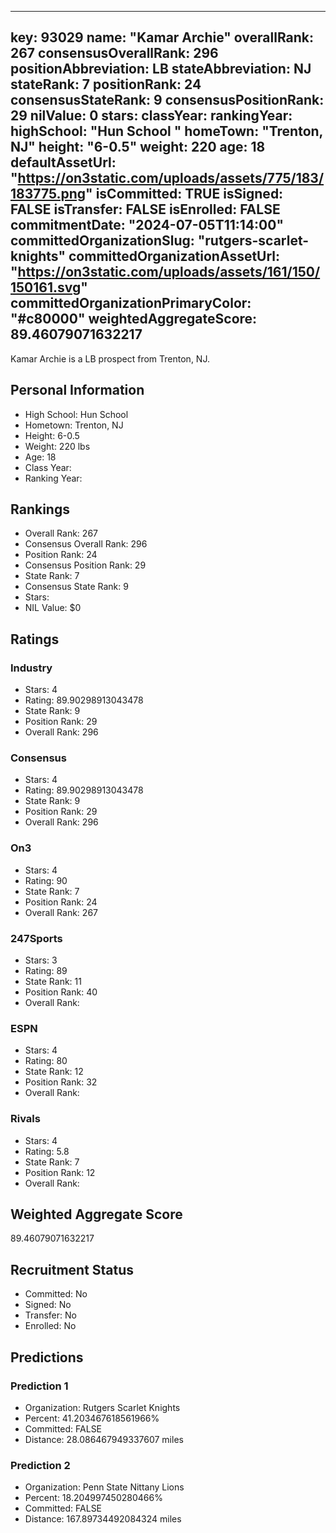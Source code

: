 ---
  key: 93029
  name: "Kamar Archie"
  overallRank: 267
  consensusOverallRank: 296
  positionAbbreviation: LB
  stateAbbreviation: NJ
  stateRank: 7
  positionRank: 24
  consensusStateRank: 9
  consensusPositionRank: 29
  nilValue: 0
  stars: 
  classYear: 
  rankingYear: 
  highSchool: "Hun School "
  homeTown: "Trenton, NJ"
  height: "6-0.5"
  weight: 220
  age: 18
  defaultAssetUrl: "https://on3static.com/uploads/assets/775/183/183775.png"
  isCommitted: TRUE
  isSigned: FALSE
  isTransfer: FALSE
  isEnrolled: FALSE
  commitmentDate: "2024-07-05T11:14:00"
  committedOrganizationSlug: "rutgers-scarlet-knights"
  committedOrganizationAssetUrl: "https://on3static.com/uploads/assets/161/150/150161.svg"
  committedOrganizationPrimaryColor: "#c80000"
  weightedAggregateScore: 89.46079071632217
  ---
  
  Kamar Archie is a LB prospect from Trenton, NJ.
  
  ## Personal Information
  - High School: Hun School 
  - Hometown: Trenton, NJ
  - Height: 6-0.5
  - Weight: 220 lbs
  - Age: 18
  - Class Year: 
  - Ranking Year: 
  
  ## Rankings
  - Overall Rank: 267
  - Consensus Overall Rank: 296
  - Position Rank: 24
  - Consensus Position Rank: 29
  - State Rank: 7
  - Consensus State Rank: 9
  - Stars: 
  - NIL Value: $0
  
  ## Ratings
  
  ### Industry
  - Stars: 4
  - Rating: 89.90298913043478
  - State Rank: 9
  - Position Rank: 29
  - Overall Rank: 296
  
  ### Consensus
  - Stars: 4
  - Rating: 89.90298913043478
  - State Rank: 9
  - Position Rank: 29
  - Overall Rank: 296
  
  ### On3
  - Stars: 4
  - Rating: 90
  - State Rank: 7
  - Position Rank: 24
  - Overall Rank: 267
  
  ### 247Sports
  - Stars: 3
  - Rating: 89
  - State Rank: 11
  - Position Rank: 40
  - Overall Rank: 
  
  ### ESPN
  - Stars: 4
  - Rating: 80
  - State Rank: 12
  - Position Rank: 32
  - Overall Rank: 
  
  ### Rivals
  - Stars: 4
  - Rating: 5.8
  - State Rank: 7
  - Position Rank: 12
  - Overall Rank: 
  
  ## Weighted Aggregate Score
  89.46079071632217
  
  ## Recruitment Status
  - Committed: No
  - Signed: No
  - Transfer: No
  - Enrolled: No
  
  
  
  ## Predictions
  
  ### Prediction 1
  - Organization: Rutgers Scarlet Knights
  - Percent: 41.203467618561966%
  - Committed: FALSE
  - Distance: 28.086467949337607 miles
  
  ### Prediction 2
  - Organization: Penn State Nittany Lions
  - Percent: 18.204997450280466%
  - Committed: FALSE
  - Distance: 167.89734492084324 miles
  